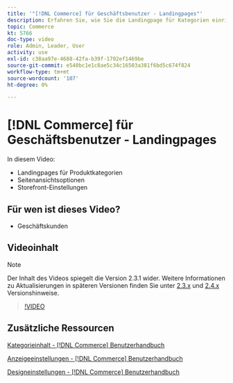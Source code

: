 ```yaml
---
title: '"[!DNL Commerce] für Geschäftsbenutzer - Landingpages"'
description: Erfahren Sie, wie Sie die Landingpage für Kategorien einrichten und das Erscheinungsbild steuern.
topic: Commerce
kt: 5766
doc-type: video
role: Admin, Leader, User
activity: use
exl-id: c38aa97e-4688-42fa-b39f-1702ef1469be
source-git-commit: e540bc1e1c8ae5c34c16503a381f6bd5c674f824
workflow-type: tm+mt
source-wordcount: '107'
ht-degree: 0%

---
```


# [!DNL Commerce] für Geschäftsbenutzer - Landingpages

In diesem Video:

- Landingpages für Produktkategorien
- Seitenansichtsoptionen
- Storefront-Einstellungen

## Für wen ist dieses Video?

- Geschäftskunden

## Videoinhalt

>[!NOTE]
>
>Der Inhalt des Videos spiegelt die Version 2.3.1 wider. Weitere Informationen zu Aktualisierungen in späteren Versionen finden Sie unter [ 2.3.x](https://devdocs.magento.com/guides/v2.3/release-notes/bk-release-notes.html) und [2.4.x](https://devdocs.magento.com/guides/v2.4/release-notes/bk-release-notes.html) Versionshinweise.

>[!VIDEO](https://video.tv.adobe.com/v/36388/?quality=12&learn=on)

## Zusätzliche Ressourcen

[Kategorieinhalt - [!DNL Commerce] Benutzerhandbuch](https://docs.magento.com/user-guide/catalog/categories-content-settings.html)

[Anzeigeeinstellungen - [!DNL Commerce] Benutzerhandbuch](https://docs.magento.com/user-guide/catalog/categories-display-settings.html)

[Designeinstellungen - [!DNL Commerce] Benutzerhandbuch](https://docs.magento.com/user-guide/catalog/categories-custom-design.html)
